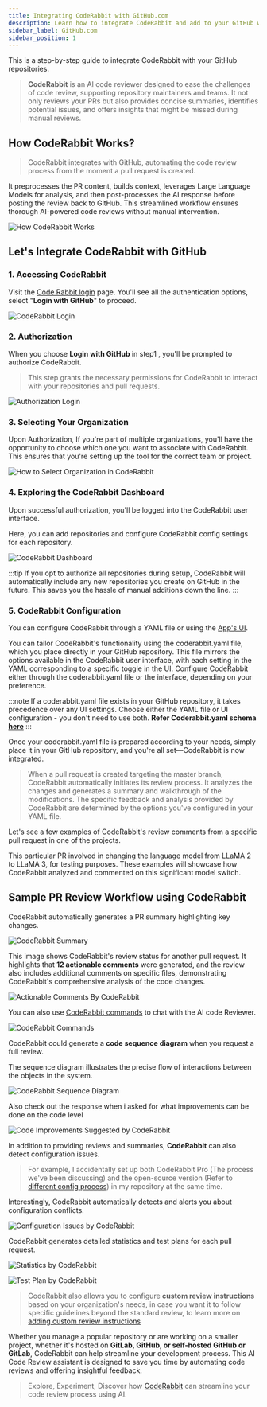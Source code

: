 ```yaml
---
title: Integrating CodeRabbit with GitHub.com
description: Learn how to integrate CodeRabbit and add to your GitHub workflow.
sidebar_label: GitHub.com
sidebar_position: 1
---
```


This is a step-by-step guide to integrate CodeRabbit with your GitHub repositories.

> **CodeRabbit** is an AI code reviewer designed to ease the challenges of code review, supporting repository maintainers and teams. It not only reviews your PRs but also provides concise summaries, identifies potential issues, and offers insights that might be missed during manual reviews.

## How CodeRabbit Works?

> CodeRabbit integrates with GitHub, automating the code review process from the moment a pull request is created.

It preprocesses the PR content, builds context, leverages Large Language Models for analysis, and then post-processes the AI response before posting the review back to GitHub. This streamlined workflow ensures thorough AI-powered code reviews without manual intervention.

![How CodeRabbit Works](/img/integrations/how-codeRabbit-works.png)

## Let's Integrate CodeRabbit with GitHub

### 1. Accessing CodeRabbit

Visit the [Code Rabbit login](https://app.coderabbit.ai/login?free-trial) page. You'll see all the authentication options, select "**Login with GitHub**" to proceed.

![CodeRabbit Login](/img/integrations/login-self-hosted-github.png)

### 2. Authorization

When you choose **Login with GitHub** in step1 , you'll be prompted to authorize CodeRabbit.

> This step grants the necessary permissions for CodeRabbit to interact with your repositories and pull requests.

![Authorization Login](/img/integrations/authorization-codeRabbit.png)

### 3. Selecting Your Organization

Upon Authorization, If you're part of multiple organizations, you'll have the opportunity to choose which one you want to associate with CodeRabbit. This ensures that you're setting up the tool for the correct team or project.

![How to Select Organization in CodeRabbit](/img/integrations/select-organization.png)

### 4. Exploring the CodeRabbit Dashboard

Upon successful authorization, you'll be logged into the CodeRabbit user interface.

Here, you can add repositories and configure CodeRabbit config settings for each repository.

![CodeRabbit Dashboard](/img/integrations/codeRabbit-dashboard.png)

:::tip
If you opt to authorize all repositories during setup, CodeRabbit will automatically include any new repositories you create on GitHub in the future. This saves you the hassle of manual additions down the line.
:::

### 5. CodeRabbit Configuration

You can configure CodeRabbit through a YAML file or using the [App's UI](https://app.coderabbit.ai/login).

You can tailor CodeRabbit's functionality using the coderabbit.yaml file, which you place directly in your GitHub repository. This file mirrors the options available in the CodeRabbit user interface, with each setting in the YAML corresponding to a specific toggle in the UI. Configure CodeRabbit either through the coderabbit.yaml file or the interface, depending on your preference.

:::note
If a coderabbit.yaml file exists in your GitHub repository, it takes precedence over any UI settings. Choose either the YAML file or UI configuration - you don't need to use both. **Refer Coderabbit.yaml schema [here](https://storage.googleapis.com/coderabbit_public_assets/schema.v2.json)**
:::

Once your coderabbit.yaml file is prepared according to your needs, simply place it in your GitHub repository, and you're all set—CodeRabbit is now integrated.

> When a pull request is created targeting the master branch, CodeRabbit automatically initiates its review process. It analyzes the changes and generates a summary and walkthrough of the modifications. The specific feedback and analysis provided by CodeRabbit are determined by the options you've configured in your YAML file.

Let's see a few examples of CodeRabbit's review comments from a specific pull request in one of the projects.

This particular PR involved in changing the language model from LLaMA 2 to LLaMA 3, for testing purposes. These examples will showcase how CodeRabbit analyzed and commented on this significant model switch.

## Sample PR Review Workflow using CodeRabbit

CodeRabbit automatically generates a PR summary highlighting key changes.

![CodeRabbit Summary](/img/integrations/summary-by-codeRabbit.png)

This image shows CodeRabbit's review status for another pull request. It highlights that **12 actionable comments** were generated, and the review also includes additional comments on specific files, demonstrating CodeRabbit's comprehensive analysis of the code changes.

![Actionable Comments By CodeRabbit](/img/integrations/actionable-comments-by-coderabbit.png)

You can also use [CodeRabbit commands](https://docs.coderabbit.ai/guides/commands/) to chat with the AI code Reviewer.

![CodeRabbit Commands](/img/integrations/full-review.png)

CodeRabbit could generate a **code sequence diagram** when you request a full review.

The sequence diagram illustrates the precise flow of interactions between the objects in the system.

![CodeRabbit Sequence Diagram](/img/integrations/coderabbit-sequence-diagram.png)

Also check out the response when i asked for what improvements can be done on the code level

![Code Improvements Suggested by CodeRabbit](/img/integrations/improvements.png)

In addition to providing reviews and summaries, **CodeRabbit** can also detect configuration issues.

> For example, I accidentally set up both CodeRabbit Pro (The process we've been discussing) and the open-source version (Refer to [different config process](https://github.com/coderabbitai/ai-pr-reviewer?tab=readme-ov-file#install-instructions)) in my repository at the same time.

Interestingly, CodeRabbit automatically detects and alerts you about configuration conflicts.

![Configuration Issues by CodeRabbit](/img/integrations/configuration.png)

CodeRabbit generates detailed statistics and test plans for each pull request.

![Statistics by CodeRabbit](/img/integrations/statistics.png)

![Test Plan by CodeRabbit](/img/integrations/test-plan.png)

> CodeRabbit also allows you to configure **custom review instructions** based on your organization's needs, in case you want it to follow specific guidelines beyond the standard review, to learn more on [adding custom review instructions](https://docs.coderabbit.ai/guides/review-instructions/)

Whether you manage a popular repository or are working on a smaller project, whether it's hosted on **GitLab, GitHub, or self-hosted GitHub or GitLab**, CodeRabbit can help streamline your development process. This AI Code Review assistant is designed to save you time by automating code reviews and offering insightful feedback.

> Explore, Experiment, Discover how [CodeRabbit](https://docs.coderabbit.ai/) can streamline your code review process using AI.
